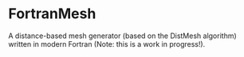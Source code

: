 # FortranMesh
A distance-based mesh generator (based on the DistMesh algorithm) written in modern Fortran (Note: this is a work in progress!).
